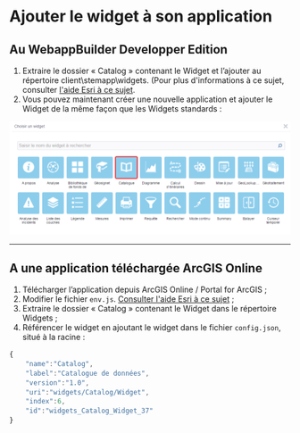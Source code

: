 # Ajouter le widget à son application

## Au WebappBuilder Developper Edition

1. Extraire le dossier « Catalog » contenant le Widget et l’ajouter au répertoire client\stemapp\widgets. \(Pour plus d'informations à ce sujet, consulter [l'aide Esri à ce sujet](https://developers.arcgis.com/web-appbuilder/guide/deploy-custom-widget-and-theme.htm).
2. Vous pouvez maintenant créer une nouvelle application et ajouter le Widget de la même façon que les Widgets standards :

![](../../assets/widget_picker.png)

---

## A une application téléchargée ArcGIS Online

1. Télécharger l’application depuis ArcGIS Online / Portal for ArcGIS ;
2. Modifier le fichier `env.js`. [Consulter l'aide Esri à ce sujet](https://developers.arcgis.com/web-appbuilder/sample-code/change-url-of-arcgis-api-for-javascript.htm) ;
3. Extraire le dossier « Catalog » contenant le Widget dans le répertoire Widgets ;
4. Référencer le widget en ajoutant le widget dans le fichier `config.json`, situé à la racine :

```js
{
    "name":"Catalog",
    "label":"Catalogue de données",
    "version":"1.0",
    "uri":"widgets/Catalog/Widget",
    "index":6,
    "id":"widgets_Catalog_Widget_37"
}
```



